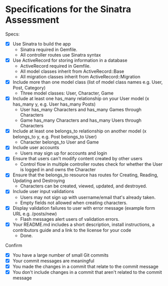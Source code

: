 # Specifications for the Sinatra Assessment

Specs:
- [x] Use Sinatra to build the app
  - Sinatra required in Gemfile.
  - All controller routes use Sinatra syntax
- [x] Use ActiveRecord for storing information in a database
  - ActiveRecord required in Gemfile.
  - All model classes inherit from ActiveRecord::Base
  - All migration classes inherit from ActiveRecord::Migration
- [x] Include more than one model class (list of model class names e.g. User, Post, Category)
  - Three model classes: User, Character, Game
- [x] Include at least one has_many relationship on your User model (x has_many y, e.g. User has_many Posts)
  - User has_many Characters and has_many Games through Characters
  - Game has_many Characters and has_many Users through Characters
- [x] Include at least one belongs_to relationship on another model (x belongs_to y, e.g. Post belongs_to User)
  - Character belongs_to User and Game
- [x] Include user accounts
  - Users may sign up for accounts and login
- [x] Ensure that users can't modify content created by other users
  - Control flow in multiple controller routes check for whether the User is logged in and owns the Character
- [x] Ensure that the belongs_to resource has routes for Creating, Reading, Updating and Destroying
  - Characters can be created, viewed, updated, and destroyed.
- [x] Include user input validations
  - Users may not sign up with username/email that's already taken.
  - Empty fields not allowed when creating characters.
- [x] Display validation failures to user with error message (example form URL e.g. /posts/new)
  - Flash messages alert users of validation errors.
- [x] Your README.md includes a short description, install instructions, a contributors guide and a link to the license for your code
  - Done.

Confirm
- [x] You have a large number of small Git commits
- [x] Your commit messages are meaningful
- [x] You made the changes in a commit that relate to the commit message
- [x] You don't include changes in a commit that aren't related to the commit message
